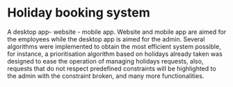 # Holiday booking system

A desktop app- website - mobile app. Website and mobile app are aimed for the employees while the desktop app is aimed for the admin. Several algorithms were implemented to obtain the most efficient system possible, for instance, a prioritisation algorithm based on holidays already taken was designed to ease the operation of managing holidays requests, also, requests that do not respect predefined constraints will be highlighted to the admin with the constraint broken, and many more functionalities.
